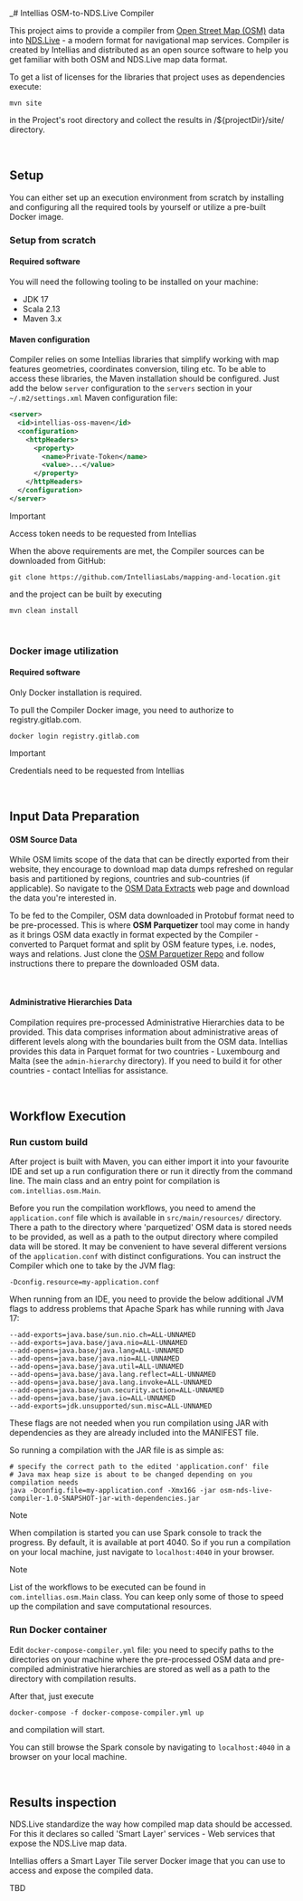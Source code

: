 _# Intellias OSM-to-NDS.Live Compiler

This project aims to provide a compiler from [Open Street Map (OSM)](https://www.openstreetmap.org) data into [NDS.Live](https://nds.live/) - a modern format for navigational
map services. Compiler is created by Intellias and distributed as an open source software to help you get familiar with
both OSM and NDS.Live map data format.

To get a list of licenses for the libraries that project uses as dependencies execute:
```shell
mvn site
```
in the Project's root directory and collect the results in /${projectDir}/site/ directory.

<br/>

## Setup
You can either set up an execution environment from scratch by installing and configuring all the required tools by
yourself or utilize a pre-built Docker image.

### Setup from scratch
#### Required software
You will need the following tooling to be installed on your machine:
* JDK 17
* Scala 2.13
* Maven 3.x
#### Maven configuration
Compiler relies on some Intellias libraries that simplify working with map features geometries, coordinates conversion,
tiling etc. To be able to access these libraries, the Maven installation should be configured. Just add the below `server`
configuration to the `servers` section in your `~/.m2/settings.xml` Maven configuration file:
```xml
<server>
  <id>intellias-oss-maven</id>
  <configuration>
	<httpHeaders>
	  <property>
		<name>Private-Token</name>
		<value>...</value>
	  </property>
	</httpHeaders>
  </configuration>
</server>
```

> [!IMPORTANT]
> Access token needs to be requested from Intellias

When the above requirements are met, the Compiler sources can be downloaded from GitHub:
```shell
git clone https://github.com/IntelliasLabs/mapping-and-location.git
```
and the project can be built by executing
```shell
mvn clean install
```
<br/>

### Docker image utilization
#### Required software
Only Docker installation is required.

To pull the Compiler Docker image, you need to authorize to registry.gitlab.com.
```shell
docker login registry.gitlab.com
```

> [!IMPORTANT]
> Credentials need to be requested from Intellias

<br/>

## Input Data Preparation

#### OSM Source Data
While OSM limits scope of the data that can be directly exported from their website, they encourage to download map
data dumps refreshed on regular basis and partitioned by regions, countries and sub-countries (if applicable).
So navigate to the [OSM Data Extracts](https://download.geofabrik.de/) web page and download the data you're interested in.

To be fed to the Compiler, OSM data downloaded in Protobuf format need to be pre-processed. This is where **OSM Parquetizer**
tool may come in handy as it brings OSM data exactly in format expected by the Compiler - converted to Parquet format
and split by OSM feature types, i.e. nodes, ways and relations. Just clone the [OSM Parquetizer Repo](https://github.com/adrianulbona/osm-parquetizer.git)
and follow instructions there to prepare the downloaded OSM data.

<br/>

#### Administrative Hierarchies Data
Compilation requires pre-processed Administrative Hierarchies data to be provided. This data comprises information about
administrative areas of different levels along with the boundaries built from the OSM data.
Intellias provides this data in Parquet format for two countries - Luxembourg and Malta (see the `admin-hierarchy` directory).
If you need to build it for other countries - contact Intellias for assistance.

<br/>

## Workflow Execution

### Run custom build
After project is built with Maven, you can either import it into your favourite IDE and set up a run configuration there
or run it directly from the command line. The main class and an entry point for compilation is `com.intellias.osm.Main`.

Before you run the compilation workflows, you need to amend the `application.conf` file which is available in
`src/main/resources/` directory. There a path to the directory where 'parquetized' OSM data is stored needs to be provided,
as well as a path to the output directory where compiled data will be stored. It may be convenient to have several different
versions of the `application.conf` with distinct configurations. You can instruct the Compiler which one to take by the JVM flag:
```
-Dconfig.resource=my-application.conf
```

When running from an IDE, you need to provide the below additional JVM flags to address problems that Apache Spark has while running
with Java 17:
```
--add-exports=java.base/sun.nio.ch=ALL-UNNAMED
--add-exports=java.base/java.nio=ALL-UNNAMED
--add-opens=java.base/java.lang=ALL-UNNAMED
--add-opens=java.base/java.nio=ALL-UNNAMED
--add-opens=java.base/java.util=ALL-UNNAMED
--add-opens=java.base/java.lang.reflect=ALL-UNNAMED
--add-opens=java.base/java.lang.invoke=ALL-UNNAMED
--add-opens=java.base/sun.security.action=ALL-UNNAMED
--add-opens=java.base/java.io=ALL-UNNAMED
--add-exports=jdk.unsupported/sun.misc=ALL-UNNAMED
```
These flags are not needed when you run compilation using JAR with dependencies as they are already included into the MANIFEST file.

So running a compilation with the JAR file is as simple as:
```shell
# specify the correct path to the edited 'application.conf' file
# Java max heap size is about to be changed depending on you compilation needs
java -Dconfig.file=my-application.conf -Xmx16G -jar osm-nds-live-compiler-1.0-SNAPSHOT-jar-with-dependencies.jar
```

> [!NOTE]
> When compilation is started you can use Spark console to track the progress. By default, it is available at port 4040. So if you run a compilation on your local machine, just navigate to `localhost:4040` in your browser.

> [!NOTE]
> List of the workflows to be executed can be found in `com.intellias.osm.Main` class. You can keep only some of those to speed up the compilation and save computational resources.


### Run Docker container
Edit `docker-compose-compiler.yml` file: you need to specify paths to the directories on your machine where the pre-processed
OSM data and pre-compiled administrative hierarchies are stored as well as a path to the directory with
compilation results.

After that, just execute
```shell
docker-compose -f docker-compose-compiler.yml up
```
and compilation will start. 

You can still browse the Spark console by navigating to `localhost:4040` in a browser on your local machine.

<br/>

## Results inspection
NDS.Live standardize the way how compiled map data should be accessed. For this it declares so called 'Smart Layer' services -
Web services that expose the NDS.Live map data.

Intellias offers a Smart Layer Tile server Docker image that you can use to access and expose the compiled data.

TBD

